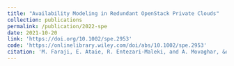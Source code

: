 ```yaml
---
title: "Availability Modeling in Redundant OpenStack Private Clouds"
collection: publications
permalink: /publication/2022-spe
date: 2021-10-20
link: 'https://doi.org/10.1002/spe.2953'
code: 'https://onlinelibrary.wiley.com/doi/abs/10.1002/spe.2953'
citation: 'M. Faraji, E. Ataie, R. Entezari-Maleki, and A. Movaghar, &quot;Availability Modeling in Redundant OpenStack Private Clouds,&quot; <i>Software: Practice and Experience</i>, Vol. 51, No. 6, 2021.'
---
```

